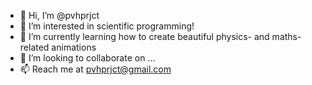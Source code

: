 - 👋 Hi, I’m @pvhprjct
- 👀 I’m interested in scientific programming!
- 🌱 I’m currently learning how to create beautiful physics- and maths-related animations
- 💞️ I’m looking to collaborate on ...
- 📫 Reach me at pvhprjct@gmail.com

<!---
pvhprjct/pvhprjct is a ✨ special ✨ repository because its `README.md` (this file) appears on your GitHub profile.
You can click the Preview link to take a look at your changes.
--->
